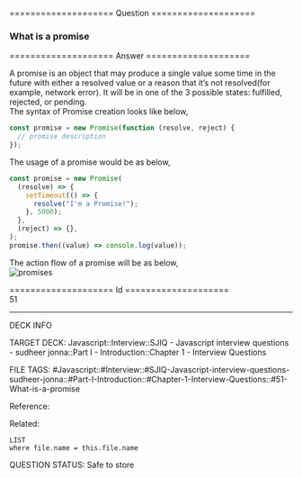 ==================== Question ====================  

### What is a promise  

==================== Answer ====================  

A promise is an object that may produce a single value some time in the future
with either a resolved value or a reason that it’s not resolved(for example,
network error). It will be in one of the 3 possible states: fulfilled, rejected,
or pending.  
The syntax of Promise creation looks like below,

```javascript
const promise = new Promise(function (resolve, reject) {
  // promise description
});
```

The usage of a promise would be as below,

```javascript
const promise = new Promise(
  (resolve) => {
    setTimeout(() => {
      resolve("I'm a Promise!");
    }, 5000);
  },
  (reject) => {},
);
promise.then((value) => console.log(value));
```

The action flow of a promise will be as below,  
![promises](../../../../images/promises.png)

==================== Id ====================  
51
<!--ID: 1707879814356-->

---

DECK INFO

TARGET DECK: Javascript::Interview::SJIQ - Javascript interview questions - sudheer jonna::Part I - Introduction::Chapter 1 - Interview Questions

FILE TAGS: #Javascript::#Interview::#SJIQ-Javascript-interview-questions-sudheer-jonna::#Part-I-Introduction::#Chapter-1-Interview-Questions::#51-What-is-a-promise

Reference:

Related:

```dataview
LIST
where file.name = this.file.name
```
QUESTION STATUS: Safe to store
